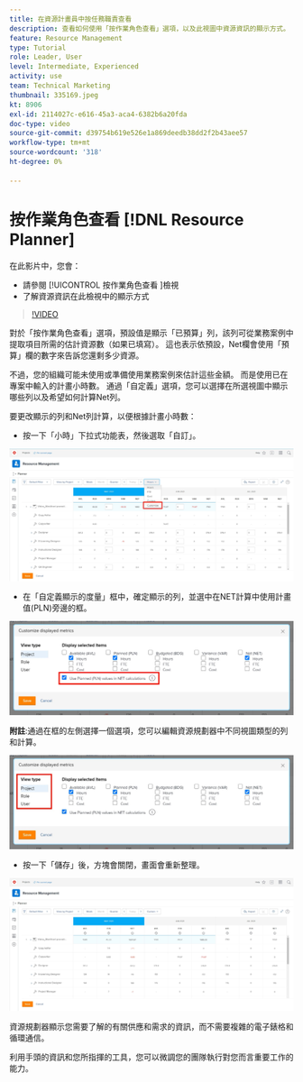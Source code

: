 ```yaml
---
title: 在資源計畫員中按任務職責查看
description: 查看如何使用「按作業角色查看」選項，以及此視圖中資源資訊的顯示方式。
feature: Resource Management
type: Tutorial
role: Leader, User
level: Intermediate, Experienced
activity: use
team: Technical Marketing
thumbnail: 335169.jpeg
kt: 8906
exl-id: 2114027c-e616-45a3-aca4-6382b6a20fda
doc-type: video
source-git-commit: d39754b619e526e1a869deedb38dd2f2b43aee57
workflow-type: tm+mt
source-wordcount: '318'
ht-degree: 0%

---
```


# 按作業角色查看 [!DNL Resource Planner]

在此影片中，您會：

* 請參閱 [!UICONTROL 按作業角色查看 ]檢視
* 了解資源資訊在此檢視中的顯示方式


>[!VIDEO](https://video.tv.adobe.com/v/335169/?quality=12)

對於「按作業角色查看」選項，預設值是顯示「已預算」列，該列可從業務案例中提取項目所需的估計資源數（如果已填寫）。 這也表示依預設，Net欄會使用「預算」欄的數字來告訴您還剩多少資源。

不過，您的組織可能未使用或準備使用業務案例來估計這些金額。 而是使用已在專案中輸入的計畫小時數。 通過「自定義」選項，您可以選擇在所選視圖中顯示哪些列以及希望如何計算Net列。

要更改顯示的列和Net列計算，以便根據計畫小時數：

* 按一下「小時」下拉式功能表，然後選取「自訂」。

![自訂下拉式選單中的選項](assets/NetHours01.png)

* 在「自定義顯示的度量」框中，確定顯示的列，並選中在NET計算中使用計畫值(PLN)旁邊的框。

![在NET計算中使用計畫值選項](assets/NetHours02.png)

**附註**:通過在框的左側選擇一個選項，您可以編輯資源規劃器中不同視圖類型的列和計算。

![視圖類型選項](assets/NetHours03.jpg)

* 按一下「儲存」後，方塊會關閉，畫面會重新整理。

![資源規劃工具](assets/NetHours04.jpg)

資源規劃器顯示您需要了解的有關供應和需求的資訊，而不需要複雜的電子錶格和循環通信。

利用手頭的資訊和您所指揮的工具，您可以微調您的團隊執行對您而言重要工作的能力。
